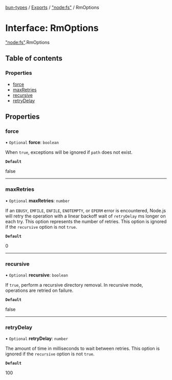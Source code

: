 [bun-types](https://github.com/oven-sh/bun-types/blob/master/api-docs/README.md) / [Exports](https://github.com/oven-sh/bun-types/blob/master/api-docs/modules.md) / ["node:fs"](https://github.com/oven-sh/bun-types/blob/master/api-docs/modules/node_fs_.md) / RmOptions

# Interface: RmOptions

["node:fs"](https://github.com/oven-sh/bun-types/blob/master/api-docs/modules/node_fs_.md).RmOptions

## Table of contents

### Properties

- [force](https://github.com/oven-sh/bun-types/blob/master/api-docs/interfaces/node_fs_.RmOptions.md#force)
- [maxRetries](https://github.com/oven-sh/bun-types/blob/master/api-docs/interfaces/node_fs_.RmOptions.md#maxretries)
- [recursive](https://github.com/oven-sh/bun-types/blob/master/api-docs/interfaces/node_fs_.RmOptions.md#recursive)
- [retryDelay](https://github.com/oven-sh/bun-types/blob/master/api-docs/interfaces/node_fs_.RmOptions.md#retrydelay)

## Properties

### force

• `Optional` **force**: `boolean`

When `true`, exceptions will be ignored if `path` does not exist.

**`Default`**

false

___

### maxRetries

• `Optional` **maxRetries**: `number`

If an `EBUSY`, `EMFILE`, `ENFILE`, `ENOTEMPTY`, or
`EPERM` error is encountered, Node.js will retry the operation with a linear
backoff wait of `retryDelay` ms longer on each try. This option represents the
number of retries. This option is ignored if the `recursive` option is not
`true`.

**`Default`**

0

___

### recursive

• `Optional` **recursive**: `boolean`

If `true`, perform a recursive directory removal. In
recursive mode, operations are retried on failure.

**`Default`**

false

___

### retryDelay

• `Optional` **retryDelay**: `number`

The amount of time in milliseconds to wait between retries.
This option is ignored if the `recursive` option is not `true`.

**`Default`**

100
